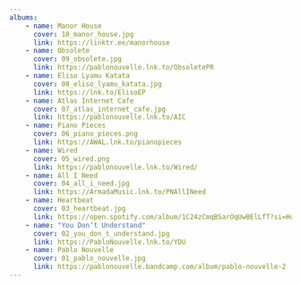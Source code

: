 ```yaml
---
albums: 
    - name: Manor House
      cover: 10_manor_house.jpg
      link: https://linktr.ee/manorhouse
    - name: Obsolete
      cover: 09_obsolete.jpg
      link: https://pablonouvelle.lnk.to/ObsoletePR
    - name: Eliso Lyamu Katata
      cover: 08_eliso_lyamu_katata.jpg
      link: https://lnk.to/ElisoEP
    - name: Atlas Internet Cafe
      cover: 07_atlas_internet_cafe.jpg
      link: https://pablonouvelle.lnk.to/AIC
    - name: Piano Pieces
      cover: 06_piano_pieces.png
      link: https://AWAL.lnk.to/pianopieces
    - name: Wired
      cover: 05_wired.png
      link: https://pablonouvelle.lnk.to/Wired/
    - name: All I Need
      cover: 04_all_i_need.jpg
      link: https://ArmadaMusic.lnk.to/PNAllINeed
    - name: Heartbeat
      cover: 03_heartbeat.jpg
      link: https://open.spotify.com/album/1C24zCmqBSarOqUwBElLfT?si=Hu-x1IPvRKSQ--uLKBJbDA
    - name: "You Don’t Understand"
      cover: 02_you_don_t_understand.jpg
      link: https://PabloNouvelle.lnk.to/YDU
    - name: Pablo Nouvelle
      cover: 01_pablo_nouvelle.jpg
      link: https://pablonouvelle.bandcamp.com/album/pablo-nouvelle-2
---
```

